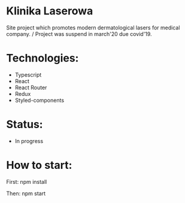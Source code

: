 # Klinika Laserowa  
Site project which promotes modern dermatological lasers for medical company. / Project was suspend in march'20 due covid'19.

# Technologies:
- Typescript
- React
- React Router
- Redux
- Styled-components

# Status:

- In progress

# How to start:
First:
npm install

Then:
npm start



